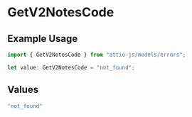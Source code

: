 # GetV2NotesCode

## Example Usage

```typescript
import { GetV2NotesCode } from "attio-js/models/errors";

let value: GetV2NotesCode = "not_found";
```

## Values

```typescript
"not_found"
```
